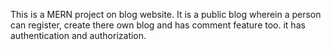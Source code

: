 This is a MERN project on blog website. It is a public blog wherein a person can register, create there own blog and has comment feature too. it has authentication and authorization.

